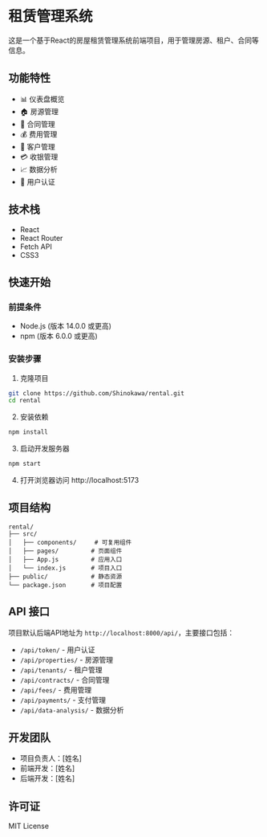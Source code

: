 # 租赁管理系统

这是一个基于React的房屋租赁管理系统前端项目，用于管理房源、租户、合同等信息。

## 功能特性

- 📊 仪表盘概览
- 🏠 房源管理
- 📝 合同管理
- 💰 费用管理
- 👥 客户管理
- 💳 收银管理
- 📈 数据分析
- 🔐 用户认证

## 技术栈

- React 
- React Router
- Fetch API
- CSS3

## 快速开始

### 前提条件

- Node.js (版本 14.0.0 或更高)
- npm (版本 6.0.0 或更高)

### 安装步骤

1. 克隆项目
```bash
git clone https://github.com/Shinokawa/rental.git
cd rental
```

2. 安装依赖
```bash
npm install
```

3. 启动开发服务器
```bash
npm start
```

4. 打开浏览器访问 http://localhost:5173

## 项目结构

```
rental/
├── src/
│   ├── components/     # 可复用组件
│   ├── pages/         # 页面组件
│   ├── App.js         # 应用入口
│   └── index.js       # 项目入口
├── public/            # 静态资源
└── package.json       # 项目配置
```

## API 接口

项目默认后端API地址为 `http://localhost:8000/api/`，主要接口包括：

- `/api/token/` - 用户认证
- `/api/properties/` - 房源管理
- `/api/tenants/` - 租户管理
- `/api/contracts/` - 合同管理
- `/api/fees/` - 费用管理
- `/api/payments/` - 支付管理
- `/api/data-analysis/` - 数据分析

## 开发团队

- 项目负责人：[姓名]
- 前端开发：[姓名]
- 后端开发：[姓名]

## 许可证

MIT License
